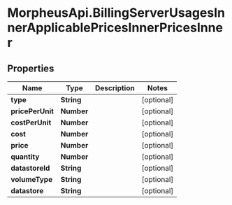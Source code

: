 # MorpheusApi.BillingServerUsagesInnerApplicablePricesInnerPricesInner

## Properties

Name | Type | Description | Notes
------------ | ------------- | ------------- | -------------
**type** | **String** |  | [optional] 
**pricePerUnit** | **Number** |  | [optional] 
**costPerUnit** | **Number** |  | [optional] 
**cost** | **Number** |  | [optional] 
**price** | **Number** |  | [optional] 
**quantity** | **Number** |  | [optional] 
**datastoreId** | **String** |  | [optional] 
**volumeType** | **String** |  | [optional] 
**datastore** | **String** |  | [optional] 


